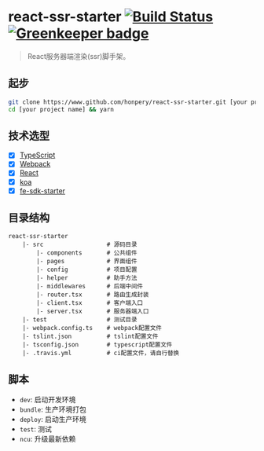 # react-ssr-starter  [![Build Status](https://travis-ci.org/startlines/react-ssr-starter.svg?branch=master)](https://travis-ci.org/startlines/react-ssr-starter) [![Greenkeeper badge](https://badges.greenkeeper.io/honpery/react-ssr-starter.svg)](https://greenkeeper.io/)



> React服务器端渲染(ssr)脚手架。

## 起步
```bash
git clone https://www.github.com/honpery/react-ssr-starter.git [your project name]
cd [your project name] && yarn
```

## 技术选型
- [x] [TypeScript](https://www.typescriptlang.org/)
- [x] [Webpack](https://webpack.js.org/)
- [x] [React](https://reactjs.org/)
- [x] [koa](http://koajs.com/)
- [x] [fe-sdk-starter](https://github.com/startlines/fe-sdk-starter)

## 目录结构
```
react-ssr-starter
    |- src                  # 源码目录
        |- components       # 公共组件
        |- pages            # 界面组件
        |- config           # 项目配置
        |- helper           # 助手方法
        |- middlewares      # 后端中间件
        |- router.tsx       # 路由生成封装
        |- client.tsx       # 客户端入口
        |- server.tsx       # 服务器端入口
    |- test                 # 测试目录
    |- webpack.config.ts    # webpack配置文件
    |- tslint.json          # tslint配置文件
    |- tsconfig.json        # typescript配置文件
    |- .travis.yml          # ci配置文件，请自行替换
```

## 脚本
- `dev`: 启动开发环境
- `bundle`: 生产环境打包
- `deploy`: 启动生产环境  
- `test`: 测试
- `ncu`: 升级最新依赖